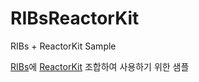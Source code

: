 # RIBsReactorKit
RIBs + ReactorKit Sample

[RIBs](https://github.com/uber/RIBs)에 [ReactorKit](https://github.com/ReactorKit/ReactorKit) 조합하여 사용하기 위한 샘플
